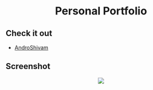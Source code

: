 <h1 align = "center" >Personal Portfolio</h1>

## Check it out
- [AndroShivam](https://androshivam.github.io/)

## Screenshot
<p align="center">
<img src="https://user-images.githubusercontent.com/52043419/102847380-3ac86100-4438-11eb-8efc-6e664b65c621.png"/>
</p>
